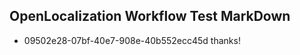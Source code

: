 ## OpenLocalization Workflow Test MarkDown
* 09502e28-07bf-40e7-908e-40b552ecc45d thanks!

<!--HONumber=Aug16_HO1-->


